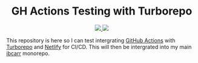 <h1 align="center">GH Actions Testing with Turborepo</h1>

<p align="center">
  <a href="https://testing.ibcarr.com" alt="Docs Deployment">
    <img src="https://img.shields.io/github/deployments/cassi10/turbo-gh-actions-test/Docs%20Production?label=Docs&logo=netlify&logoColor=ffffff&style=for-the-badge">
  </a>
  <a href="https://testing.ibcarr.com" alt="Web Deployment">
    <img src="https://img.shields.io/github/deployments/cassi10/turbo-gh-actions-test/Web%20Production?label=Docs&logo=netlify&logoColor=ffffff&style=for-the-badge">
  </a>
</p>

This repository is here so I can test intergrating [GitHub Actions][ghactions] with [Turborepo][turborepo] and [Netlify][netlify] for CI/CD. This will then be intergrated into my main [ibcarr][ibcarr] monorepo.

[ghactions]: https://github.com/features/actions
[turborepo]: https://turborepo.org/
[netlify]: https://www.netlify.com/
[ibcarr]: https://github.com/cassi10/ibcarr
